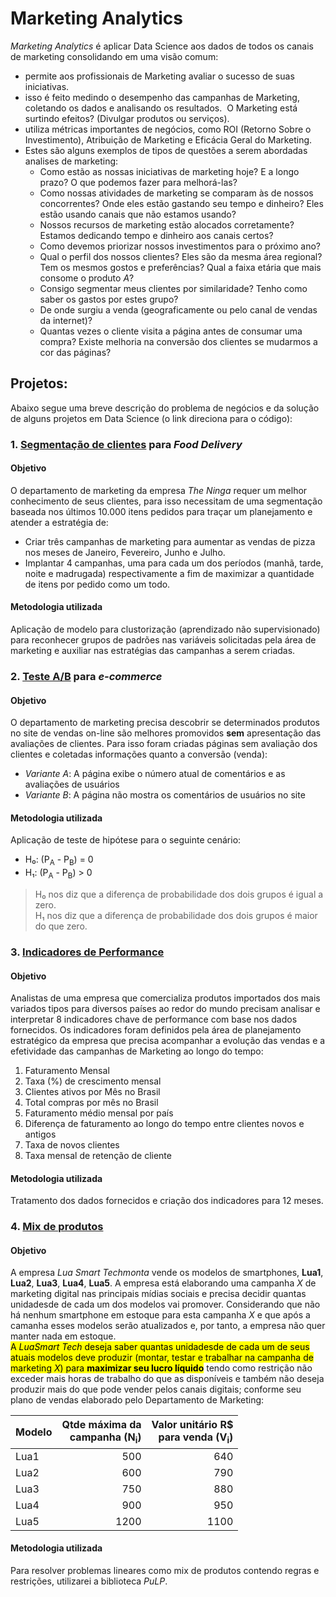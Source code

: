 # Marketing Analytics

_Marketing Analytics_ é aplicar Data Science aos dados de todos os canais de marketing consolidando em uma visão comum:
- permite aos profissionais de Marketing avaliar o sucesso de suas iniciativas.
- isso é feito medindo o desempenho das campanhas de Marketing, coletando os dados e analisando os resultados.  O Marketing está surtindo efeitos? (Divulgar produtos ou serviços).
- utiliza métricas importantes de negócios, como ROI (Retorno Sobre o Investimento), Atribuição de Marketing e Eficácia Geral do Marketing.
- Estes são alguns exemplos de tipos de questões a serem abordadas analises de marketing:
	- Como estão as nossas iniciativas de marketing hoje? E a longo prazo? O que podemos fazer para melhorá-las?
    - Como nossas atividades de marketing se comparam às de nossos concorrentes? Onde eles estão gastando seu tempo e dinheiro? Eles estão usando canais que não estamos usando?
    - Nossos recursos de marketing estão alocados corretamente? Estamos dedicando tempo e dinheiro aos canais certos?
    - Como devemos priorizar nossos investimentos para o próximo ano?
    - Qual o perfil dos nossos clientes? Eles são da mesma área regional? Tem os mesmos gostos e preferências? Qual a faixa etária que mais consome o produto _A_?
    - Consigo segmentar meus clientes por similaridade? Tenho como saber os gastos por estes grupo?
    - De onde surgiu a venda (geograficamente ou pelo canal de vendas da internet)?
    - Quantas vezes o cliente visita a página antes de consumar uma compra? Existe melhoria na conversão dos clientes se mudarmos a cor das páginas?

## Projetos:

Abaixo segue uma breve descrição do problema de negócios e da solução de alguns projetos em Data Science (o link direciona para o código):

### 1. [Segmentação de clientes](SegmentacaoCliente.ipynb) para _Food Delivery_

#### Objetivo
O departamento de marketing da empresa _The Ninga_ requer um melhor conhecimento de seus clientes, para isso necessitam de uma segmentação baseada nos últimos 10.000 itens pedidos para traçar um planejamento e atender a estratégia de:
- Criar três campanhas de marketing para aumentar as vendas de pizza nos meses de Janeiro, Fevereiro, Junho e Julho.
- Implantar 4 campanhas, uma para cada um dos períodos (manhã, tarde, noite e madrugada) respectivamente a fim de maximizar a quantidade de itens por pedido como um todo.

#### Metodologia utilizada
Aplicação de modelo para clustorização (aprendizado não supervisionado) para reconhecer grupos de padrões nas variáveis solicitadas pela área de marketing e auxiliar nas estratégias das campanhas a serem criadas.

### 2. [Teste A/B](TesteAB.ipynb) para _e-commerce_

#### Objetivo
O departamento de marketing precisa descobrir se determinados produtos no site de vendas on-line são melhores promovidos **sem** apresentação das avaliações de clientes. Para isso foram criadas páginas sem avaliação dos clientes e coletadas informações quanto a conversão (venda):
- _Variante A_: A página exibe o número atual de comentários e as avaliações de usuários
- _Variante B_: A página não mostra os comentários de usuários no site

#### Metodologia utilizada
Aplicação de teste de hipótese para o seguinte cenário:
- H₀: (P<sub>A</sub> - P<sub>B</sub>) = 0
- H₁: (P<sub>A</sub> - P<sub>B</sub>) > 0

>H₀ nos diz que a diferença de probabilidade dos dois grupos é igual a zero.<br />
H₁ nos diz que a diferença de probabilidade dos dois grupos é maior do que zero.

### 3. [Indicadores de Performance](IndicadoresPerformance.ipynb)

#### Objetivo
Analistas  de  uma  empresa  que  comercializa  produtos  importados  dos  mais variados tipos para diversos países ao redor do mundo precisam analisar e interpretar 8 indicadores chave de performance com base nos dados fornecidos. Os  indicadores  foram  definidos  pela  área  de  planejamento  estratégico  da  empresa  que  precisa acompanhar a evolução das vendas e a efetividade das campanhas de Marketing ao longo do tempo:
1. Faturamento Mensal
2. Taxa (%) de crescimento mensal
3. Clientes ativos por Mês no Brasil
4. Total compras por mês no Brasil
5. Faturamento médio mensal por país
6. Diferença de faturamento ao longo do tempo entre clientes novos e antigos
7. Taxa de novos clientes
8. Taxa mensal de retenção de cliente

#### Metodologia utilizada
Tratamento dos dados fornecidos e criação dos indicadores para 12 meses.

### 4. [Mix de produtos](MixProdutos.ipynb)

#### Objetivo
A empresa *Lua Smart Techmonta* vende os modelos de smartphones, **Lua1**, **Lua2**, **Lua3**, **Lua4**, **Lua5**. A empresa está elaborando uma campanha *X* de marketing digital nas principais mídias sociais e precisa decidir quantas unidadesde de cada um dos modelos vai promover. Considerando que não há nenhum smartphone em estoque para esta campanha *X* e que após a camanha esses modelos serão atualizados e, por tanto, a empresa não quer manter nada em estoque.<br />
<mark> A *LuaSmart Tech* deseja saber quantas unidadesde de cada um de seus atuais modelos deve produzir (montar, testar e trabalhar na campanha de marketing *X*) para **maximizar seu lucro líquido**</mark> tendo como restrição não exceder mais horas de trabalho do que as disponíveis e também não deseja produzir mais do que pode vender pelos canais digitais; conforme seu plano de vendas elaborado pelo Departamento de Marketing:

|Modelo|Qtde máxima da<br> campanha (N<sub>i</sub>)|Valor unitário R$ <br> para venda (V<sub>i</sub>)|
|:-----|--------------------------------:|-------------------------------------:|
|Lua1|500|640|
|Lua2|600|790|
|Lua3|750|880|
|Lua4|900|950|
|Lua5|1200|1100|

#### Metodologia utilizada
Para resolver problemas lineares como mix de produtos contendo regras e restrições, utilizarei a biblioteca _PuLP_.
